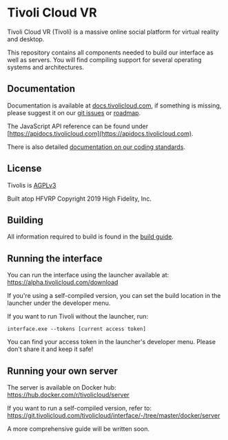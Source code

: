 # Tivoli Cloud VR

Tivoli Cloud VR (Tivoli) is a massive online social platform for virtual reality and desktop.

This repository contains all components needed to build our interface as well as servers.
You will find compiling support for several operating systems and architectures.

## Documentation

Documentation is available at [docs.tivolicloud.com](https://docs.tivolicloud.com), if something is missing, please suggest it on our [git issues](https://git.tivolicloud.com/tivolicloud/issues/-/issues) or [roadmap](https://roadmap.tivolicloud.com).

The JavaScript API reference can be found under [https://apidocs.tivolicloud.com](https://apidocs.tivolicloud.com).

There is also detailed [documentation on our coding standards](howtos/CODING_STANDARD.md).

## License

Tivolis is [AGPLv3](https://www.gnu.org/licenses/agpl-3.0.en.html)

Built atop HFVRP Copyright 2019 High Fidelity, Inc.

## Building

All information required to build is found in the [build guide](howtos/BUILD.md).

## Running the interface

You can run the interface using the launcher available at: https://alpha.tivolicloud.com/download

If you're using a self-compiled version, you can set the build location in the launcher under the developer menu.

If you want to run Tivoli without the launcher, run:
```
interface.exe --tokens [current access token]
```
You can find your access token in the launcher's developer menu. Please don't share it and keep it safe! 

## Running your own server 

The server is available on Docker hub: https://hub.docker.com/r/tivolicloud/server

If you want to run a self-compiled version, refer to: https://git.tivolicloud.com/tivolicloud/interface/-/tree/master/docker/server

A more comprehensive guide will be written soon.

